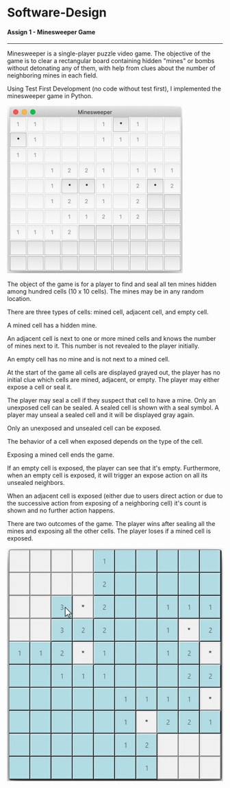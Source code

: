 # Software-Design

#### Assign 1 - Minesweeper Game
-------
Minesweeper is a single-player puzzle video game. The objective of the game is to clear a rectangular board containing hidden "mines" or bombs without detonating any of them, with help from clues about the number of neighboring mines in each field.

Using Test First Development (no code without test first), I implemented the minesweeper game in Python.


![Minesweeper](https://github.com/Shaila96/Software-Design/blob/master/assign1/minsweeper_2.png)

The object of the game is for a player to find and seal all ten mines hidden  among hundred cells (10 x 10 cells). The mines may be in any random location.

There are three types of cells: mined cell, adjacent cell, and empty cell.

A mined cell has a hidden mine.

An adjacent cell is next to one or more mined cells and knows the number of mines next to it. This number is not revealed to the player initially.

An empty cell has no mine and is not next to a mined cell.

At the start of the game all cells are displayed grayed out, the player has no initial clue which cells are mined, adjacent, or empty. The player may either expose a cell or seal it.

The player may seal a cell if they suspect that cell to have a mine. Only an unexposed cell can be sealed. A sealed cell is shown with a seal symbol. A player may unseal a sealed cell and it will be displayed gray again.

Only an unexposed and unsealed cell can be exposed.

The behavior of a cell when exposed depends on the type of the cell.

Exposing a mined cell ends the game.

If an empty cell is exposed, the player can see that it's empty. Furthermore, when an empty cell is exposed, it will trigger an expose action on all its unsealed neighbors.

When an adjacent cell is exposed (either due to users direct action or due
to the successive action from exposing of a neighboring cell) it's count
is shown and no further action happens.

There are two outcomes of the game. The player wins after sealing all the
mines and exposing all the other cells. The player loses if a mined cell
is exposed.


![Minesweeper](https://github.com/Shaila96/Software-Design/blob/master/assign1/minsweeper_1.png)
